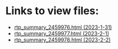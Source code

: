 # Links to view files:

* [rtp_summary_2459976.html (2023-1-31)](https://htmlpreview.github.io/?https://github.com/HERA-Team/H6C_Notebooks_2/blob/main/_rtp_summary_/rtp_summary_2459976.html)
* [rtp_summary_2459977.html (2023-2-1)](https://htmlpreview.github.io/?https://github.com/HERA-Team/H6C_Notebooks_2/blob/main/_rtp_summary_/rtp_summary_2459977.html)
* [rtp_summary_2459978.html (2023-2-2)](https://htmlpreview.github.io/?https://github.com/HERA-Team/H6C_Notebooks_2/blob/main/_rtp_summary_/rtp_summary_2459978.html)